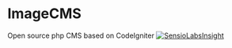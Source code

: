 # ImageCMS
Open source php CMS based on CodeIgniter
[![SensioLabsInsight](https://insight.sensiolabs.com/projects/f9079ae6-6ff5-44e8-922b-caa66c68816d/mini.png)](https://insight.sensiolabs.com/projects/f9079ae6-6ff5-44e8-922b-caa66c68816d)
